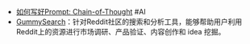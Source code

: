 - [如何写好Prompt: Chain-of-Thought](https://www.lijigang.com/posts/chatgpt-prompt-chain-of-thought/) #AI
- [GummySearch](https://gummysearch.com/)：针对Reddit社区的搜索和分析工具，能够帮助用户利用Reddit上的资源进行市场调研、产品验证、内容创作和 idea 挖掘。